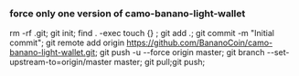 ### force only one version of camo-banano-light-wallet

rm -rf .git;
git init;
find . -exec touch {} \;
git add .;
git commit -m "Initial commit";
git remote add origin https://github.com/BananoCoin/camo-banano-light-wallet.git;
git push -u --force origin master;
git branch --set-upstream-to=origin/master master;
git pull;git push;
